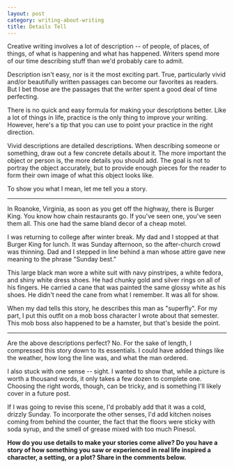 ```yaml
---
layout: post
category: writing-about-writing
title: Details Tell
---
```


Creative writing involves a lot of description -- of people, of places, of things, of what is happening and what has happened. Writers spend more of our time describing stuff than we'd probably care to admit.

<!--excerpt-->

Description isn't easy, nor is it the most exciting part. True, particularly vivid and/or beautifully written passages can become our favorites as readers. But I bet those are the passages that the writer spent a good deal of time perfecting.

There is no quick and easy formula for making your descriptions better. Like a lot of things in life, practice is the only thing to improve your writing. However, here's a tip that you can use to point your practice in the right direction.

Vivid descriptions are detailed descriptions. When describing someone or something, draw out a few concrete details about it. The more important the object or person is, the more details you should add. The goal is not to portray the object accurately, but to provide enough pieces for the reader to form their own image of what this object looks like.

To show you what I mean, let me tell you a story.

------------------------

In Roanoke, Virginia, as soon as you get off the highway, there is Burger King. You know how chain restaurants go. If you've seen one, you've seen them all. This one had the same bland decor of a cheap motel.

I was returning to college after winter break. My dad and I stopped at that Burger King for lunch. It was Sunday afternoon, so the after-church crowd was thinning. Dad and I stepped in line behind a man whose attire gave new meaning to the phrase "Sunday best."

This large black man wore a white suit with navy pinstripes, a white fedora, and shiny white dress shoes. He had chunky gold and silver rings on all of his fingers. He carried a cane that was painted the same glossy white as his shoes. He didn't need the cane from what I remember. It was all for show.

When my dad tells this story, he describes this man as "superfly". For my part, I put this outfit on a mob boss character I wrote about that semester. This mob boss also happened to be a hamster, but that's beside the point.

-------------------------

Are the above descriptions perfect? No. For the sake of length, I compressed this story down to its essentials. I could have added things like the weather, how long the line was, and what the man ordered.

I also stuck with one sense -- sight. I wanted to show that, while a picture is worth a thousand words, it only takes a few dozen to complete one. Choosing the right words, though, can be tricky, and is something I'll likely cover in a future post.

If I was going to revise this scene, I'd probably add that it was a cold, drizzly Sunday. To incorporate the other senses, I'd add kitchen noises coming from behind the counter, the fact that the floors were sticky with soda syrup, and the smell of grease mixed with too much Pinesol.

**How do you use details to make your stories come alive? Do you have a story of how something you saw or experienced in real life inspired a character, a setting, or a plot? Share in the comments below.**
